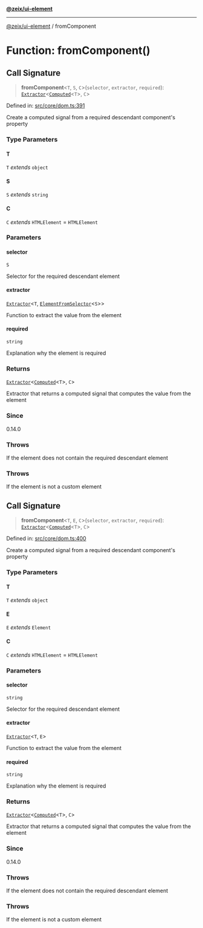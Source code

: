 [**@zeix/ui-element**](../README.md)

***

[@zeix/ui-element](../globals.md) / fromComponent

# Function: fromComponent()

## Call Signature

> **fromComponent**\<`T`, `S`, `C`\>(`selector`, `extractor`, `required`): [`Extractor`](../type-aliases/Extractor.md)\<[`Computed`](../type-aliases/Computed.md)\<`T`\>, `C`\>

Defined in: [src/core/dom.ts:391](https://github.com/zeixcom/ui-element/blob/1e2981711e0b3b45697eacbe8601e2ce3440aa11/src/core/dom.ts#L391)

Create a computed signal from a required descendant component's property

### Type Parameters

#### T

`T` *extends* `object`

#### S

`S` *extends* `string`

#### C

`C` *extends* `HTMLElement` = `HTMLElement`

### Parameters

#### selector

`S`

Selector for the required descendant element

#### extractor

[`Extractor`](../type-aliases/Extractor.md)\<`T`, [`ElementFromSelector`](../type-aliases/ElementFromSelector.md)\<`S`\>\>

Function to extract the value from the element

#### required

`string`

Explanation why the element is required

### Returns

[`Extractor`](../type-aliases/Extractor.md)\<[`Computed`](../type-aliases/Computed.md)\<`T`\>, `C`\>

Extractor that returns a computed signal that computes the value from the element

### Since

0.14.0

### Throws

If the element does not contain the required descendant element

### Throws

If the element is not a custom element

## Call Signature

> **fromComponent**\<`T`, `E`, `C`\>(`selector`, `extractor`, `required`): [`Extractor`](../type-aliases/Extractor.md)\<[`Computed`](../type-aliases/Computed.md)\<`T`\>, `C`\>

Defined in: [src/core/dom.ts:400](https://github.com/zeixcom/ui-element/blob/1e2981711e0b3b45697eacbe8601e2ce3440aa11/src/core/dom.ts#L400)

Create a computed signal from a required descendant component's property

### Type Parameters

#### T

`T` *extends* `object`

#### E

`E` *extends* `Element`

#### C

`C` *extends* `HTMLElement` = `HTMLElement`

### Parameters

#### selector

`string`

Selector for the required descendant element

#### extractor

[`Extractor`](../type-aliases/Extractor.md)\<`T`, `E`\>

Function to extract the value from the element

#### required

`string`

Explanation why the element is required

### Returns

[`Extractor`](../type-aliases/Extractor.md)\<[`Computed`](../type-aliases/Computed.md)\<`T`\>, `C`\>

Extractor that returns a computed signal that computes the value from the element

### Since

0.14.0

### Throws

If the element does not contain the required descendant element

### Throws

If the element is not a custom element
